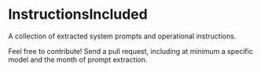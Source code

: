 # InstructionsIncluded

A collection of extracted system prompts and operational instructions.

Feel free to contribute! Send a pull request, including at minimum a specific model and the month of prompt extraction.
